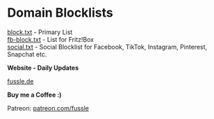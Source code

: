 # Domain Blocklists

<a href="https://raw.githubusercontent.com/miriquidi/dns-block-lists/main/block.txt" target="_blank" title="block.txt" alt="block.txt">block.txt</a> - Primary List</br>
<a href="https://raw.githubusercontent.com/miriquidi/dns-block-lists/main/fb-block.txt" target="_blank" title="fb-block.txt" alt="fb-block.txt">fb-block.txt</a> - List for Fritz!Box</br>
<a href="https://raw.githubusercontent.com/miriquidi/dns-block-lists/main/social.txt" target="_blank" title="social.txt" alt="social.txt">social.txt</a> - Social Blocklist for Facebook, TikTok, Instagram, Pinterest, Snapchat etc.</br>

<strong>Website - Daily Updates</strong>

<a href="https://fussle.de" target="_blank" title="fussle.de" alt="fussle.de">fussle.de</a>

<strong>Buy me a Coffee :)</strong>

Patreon: <a href="https://www.patreon.com/fussle" target="_blank" title="patreon.com/fussle" alt="patreon.com/fussle">patreon.com/fussle</a>
